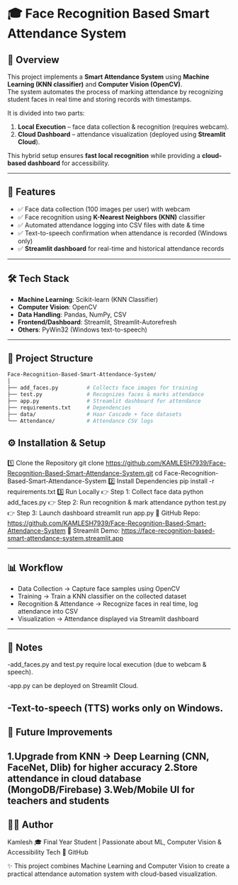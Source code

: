 # 🎓 Face Recognition Based Smart Attendance System  

## 📌 Overview  
This project implements a **Smart Attendance System** using **Machine Learning (KNN classifier)** and **Computer Vision (OpenCV)**.  
The system automates the process of marking attendance by recognizing student faces in real time and storing records with timestamps.  

It is divided into two parts:  
1. **Local Execution** – face data collection & recognition (requires webcam).  
2. **Cloud Dashboard** – attendance visualization (deployed using **Streamlit Cloud**).  

This hybrid setup ensures **fast local recognition** while providing a **cloud-based dashboard** for accessibility.  

---

## 🚀 Features  
- ✅ Face data collection (100 images per user) with webcam  
- ✅ Face recognition using **K-Nearest Neighbors (KNN)** classifier  
- ✅ Automated attendance logging into CSV files with date & time  
- ✅ Text-to-speech confirmation when attendance is recorded (Windows only)  
- ✅ **Streamlit dashboard** for real-time and historical attendance records  

---

## 🛠️ Tech Stack  
- **Machine Learning**: Scikit-learn (KNN Classifier)  
- **Computer Vision**: OpenCV  
- **Data Handling**: Pandas, NumPy, CSV  
- **Frontend/Dashboard**: Streamlit, Streamlit-Autorefresh  
- **Others**: PyWin32 (Windows text-to-speech)  

---

## 📂 Project Structure  
```bash
Face-Recognition-Based-Smart-Attendance-System/
│
├── add_faces.py         # Collects face images for training
├── test.py              # Recognizes faces & marks attendance
├── app.py               # Streamlit dashboard for attendance
├── requirements.txt     # Dependencies
├── data/                # Haar Cascade + face datasets
└── Attendance/          # Attendance CSV logs
 ```
## ⚙️ Installation & Setup
###
1️⃣ Clone the Repository
git clone https://github.com/KAMLESH7939/Face-Recognition-Based-Smart-Attendance-System.git
cd Face-Recognition-Based-Smart-Attendance-System
2️⃣ Install Dependencies
pip install -r requirements.txt
3️⃣ Run Locally
👉 Step 1: Collect face data
python add_faces.py
👉 Step 2: Run recognition & mark attendance
python test.py
👉 Step 3: Launch dashboard
streamlit run app.py
📍 GitHub Repo: https://github.com/KAMLESH7939/Face-Recognition-Based-Smart-Attendance-System
📍 Streamlit Demo: https://face-recognition-based-smart-attendance-system.streamlit.app

---

## 📊 Workflow
- Data Collection → Capture face samples using OpenCV
- Training → Train a KNN classifier on the collected dataset
- Recognition & Attendance → Recognize faces in real time, log attendance into CSV
- Visualization → Attendance displayed via Streamlit dashboard

---

## 📌 Notes
-add_faces.py and test.py require local execution (due to webcam & speech).

-app.py can be deployed on Streamlit Cloud.

-Text-to-speech (TTS) works only on Windows.
---

## 🎯 Future Improvements
  1.Upgrade from KNN → Deep Learning (CNN, FaceNet, Dlib) for higher accuracy
  2.Store attendance in cloud database (MongoDB/Firebase)
  3.Web/Mobile UI for teachers and students
---
## 👨‍💻 Author
Kamlesh
🎓 Final Year Student | Passionate about ML, Computer Vision & Accessibility Tech
🔗 GitHub

✨ This project combines Machine Learning and Computer Vision to create a practical attendance automation system with cloud-based visualization.
